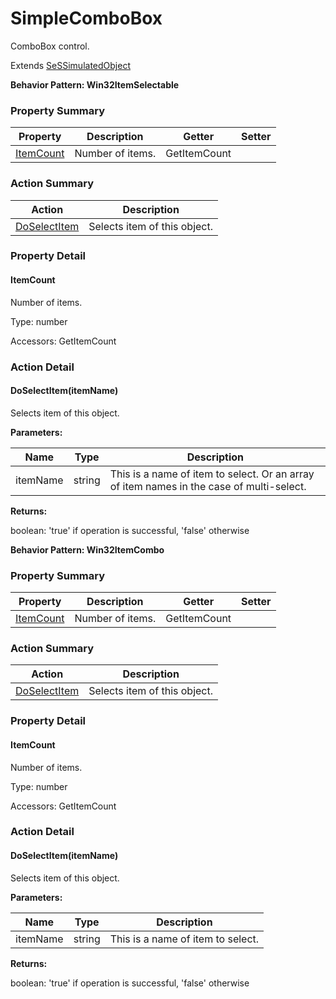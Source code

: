 # SimpleComboBox

ComboBox control.
 
Extends [SeSSimulatedObject](SeSSimulatedObject.md)





**Behavior Pattern: Win32ItemSelectable**


<!-- ============================== property summary ========================== -->

	

### Property Summary

| **Property** | **Description** | **Getter** | **Setter** |
| ------------ | --------------- | ---------- | ---------- |
| [ItemCount](#ItemCount) | Number of items. | GetItemCount |  |



	
<!-- ============================== action summary ========================== -->



### Action Summary

|  **Action** | **Description** | 
| ----------- | --------------- |
|	[DoSelectItem](#DoSelectItem) | Selects item of this object. |




<!-- ============================== property detail ========================== -->
	
### Property Detail
		
<a name="ItemCount"></a>
#### ItemCount


Number of items.

			
	
			
Type: number
			
			
Accessors: GetItemCount
			
		
	
	
<!-- ============================== action detail ========================== -->
	
### Action Detail
		
<a name="DoSelectItem"></a>    
#### DoSelectItem(itemName)

Selects item of this object.


**Parameters:**

|	**Name** | **Type** | **Description** |
| ---------- | -------- | --------------- |
| itemName | string |	This is a name of item to select. Or an array of item names in the case of multi-select. |




**Returns:**

boolean: 'true' if operation is successful, 'false' otherwise



<a name="see.also.simplecombobox.doselectitem"></a>

	




**Behavior Pattern: Win32ItemCombo**


<!-- ============================== property summary ========================== -->

	

### Property Summary

| **Property** | **Description** | **Getter** | **Setter** |
| ------------ | --------------- | ---------- | ---------- |
| [ItemCount](#ItemCount) | Number of items. | GetItemCount |  |



	
<!-- ============================== action summary ========================== -->



### Action Summary

|  **Action** | **Description** | 
| ----------- | --------------- |
|	[DoSelectItem](#DoSelectItem) | Selects item of this object. |




<!-- ============================== property detail ========================== -->
	
### Property Detail
		
<a name="ItemCount"></a>
#### ItemCount


Number of items.

			
	
			
Type: number
			
			
Accessors: GetItemCount
			
		
	
	
<!-- ============================== action detail ========================== -->
	
### Action Detail
		
<a name="DoSelectItem"></a>    
#### DoSelectItem(itemName)

Selects item of this object.


**Parameters:**

|	**Name** | **Type** | **Description** |
| ---------- | -------- | --------------- |
| itemName | string |	This is a name of item to select. |




**Returns:**

boolean: 'true' if operation is successful, 'false' otherwise



<a name="see.also.simplecombobox.doselectitem"></a>

	

